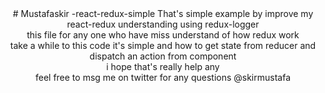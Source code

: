 <center>
  # Mustafaskir -react-redux-simple
  That's simple example by improve my react-redux understanding using redux-logger <br />
this file for any one who have miss understand of how redux work <br />
take a while to this code it's simple and how to get state from reducer and dispatch an action from component <br />
i hope that's really help any <br />
feel free to msg me on twitter for any questions @skirmustafa 
</center>
